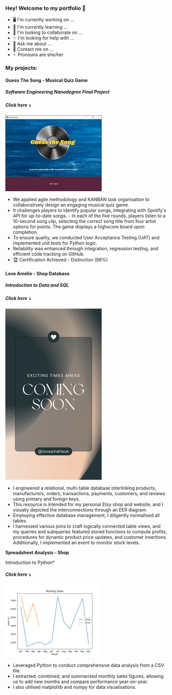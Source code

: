 ### Hey! Welcome to my portfolio 👋

- 🖥️ I'm currently working on ...
- 🌱 I'm currently learning ...
- 🤝 I'm looking to collaborate on ...
- ✨ I'm looking for help with ...
- 💬 Ask me about ...
- 📲 Contact me on ...
- ♀️ Pronouns are she/her

### My projects:

#### **Guess The Song - Musical Quiz Game**

##### *Software Engineering Nanodegree Final Project*

##### Click here ⤵️
            
<a href="https://github.com/NCHassall/Portfolio/tree/main/guess-the-song-musical-quiz-game-python"> <img src="images/GuessTheSongStart.png" width="300px"> </a>

- We applied agile methodology and KANBAN task organisation to collaboratively design an engaging musical quiz game. 
- It challenges players to identify popular songs, integrating with Spotify's API for up-to-date songs. - In each of the five rounds, players listen to a 10-second song clip, selecting the correct song title from four artist options for points. The game displays a highscore board upon completion. 
 - To ensure quality, we conducted User Acceptance Testing (UAT) and implemented unit tests for Python logic. 
 - Reliability was enhanced through integration, regression testing, and efficient code tracking on GitHub.
 - 🏆 Certification Achieved - Distinction (96%)

#### **Love Amélie - Shop Database**

##### *Introduction to Data and SQL*

##### Click here ⤵️

<a href="https://github.com/NCHassall/Portfolio/tree/main/love-amelie-shop-database-mysql"> <img src="images/LoveAmelieComingSoon.png" width="300px"> </a>

 - I engineered a relational, multi-table database interlinking products, manufacturers, orders, transactions, payments, customers, and reviews using primary and foreign keys. 
 - This resource is intended for my personal Etsy shop and website, and I visually depicted the interconnections through an EER diagram. 
 - Employing effective database management, I diligently normalised all tables. 
 - I harnessed various joins to craft logically connected table views, and my queries and subqueries featured stored functions to compute profits, procedures for dynamic product price updates, and customer insertions. Additionally, I implemented an event to monitor stock levels.


**Spreadsheet Analysis - Shop**

Introduction to Python*

##### Click here ⤵️

<a href="https://github.com/NCHassall/Portfolio/tree/main/spreadsheet-analysis-shop-python"> <img src="images/SalesByMonth.png" width="300px"> </a>

 - Leveraged Python to conduct comprehensive data analysis from a CSV file. 
 - I extracted, combined, and summarised monthly sales figures, allowing us to add new months and compare performance year-on-year. 
 - I also utilised matplotlib and numpy for data visualisations. 